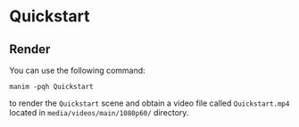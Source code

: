 # Quickstart

## Render

You can use the following command:

```
manim -pqh Quickstart
```

to render the `Quickstart` scene and obtain a video file called `Quickstart.mp4` located in `media/videos/main/1080p60/` directory.
